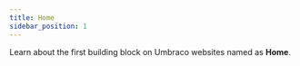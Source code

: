 ```yaml
---
title: Home
sidebar_position: 1
---
```


Learn about the first building block on Umbraco websites named as **Home**.

